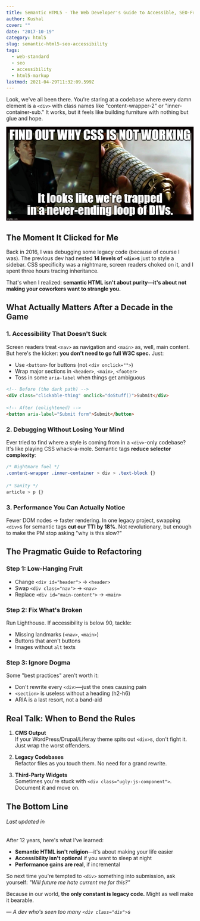 ```yaml
---
title: Semantic HTML5 - The Web Developer's Guide to Accessible, SEO-Friendly Markup
author: Kushal
cover: ""
date: "2017-10-19"
category: html5
slug: semantic-html5-seo-accessibility
tags:
  - web-standard
  - seo
  - accessibility
  - html5-markup
lastmod: 2021-04-29T11:32:09.599Z
---
```


Look, we've all been there. You're staring at a codebase where every damn element is a `<div>` with class names like "content-wrapper-2" or "inner-container-sub." It works, but it feels like building furniture with nothing but glue and hope.

![Hell of a DIV - HTML5 Semantic](./html5-semantic-img-1.jpg)

## **The Moment It Clicked for Me**

Back in 2016, I was debugging some legacy code (because of course I was). The previous dev had nested **14 levels of `<div>`s** just to style a sidebar. CSS specificity was a nightmare, screen readers choked on it, and I spent three hours tracing inheritance.

That's when I realized: **semantic HTML isn't about purity—it's about not making your coworkers want to strangle you.**



## **What Actually Matters After a Decade in the Game**

### 1. **Accessibility That Doesn't Suck**
Screen readers treat `<nav>` as navigation and `<main>` as, well, main content. But here's the kicker: **you don't need to go full W3C spec.** Just:
- Use `<button>` for buttons (not `<div onclick="">`)
- Wrap major sections in `<header>`, `<main>`, `<footer>`
- Toss in some `aria-label` when things get ambiguous

```html
<!-- Before (the dark path) -->
<div class="clickable-thing" onclick="doStuff()">Submit</div>

<!-- After (enlightened) -->
<button aria-label="Submit form">Submit</button>
```

### 2. **Debugging Without Losing Your Mind**
Ever tried to find where a style is coming from in a `<div>`-only codebase? It's like playing CSS whack-a-mole. Semantic tags **reduce selector complexity**:
```css
/* Nightmare fuel */
.content-wrapper .inner-container > div > .text-block {}

/* Sanity */
article > p {}
```

### 3. **Performance You Can Actually Notice**
Fewer DOM nodes → faster rendering. In one legacy project, swapping `<div>`s for semantic tags **cut our TTI by 18%**. Not revolutionary, but enough to make the PM stop asking "why is this slow?"

## **The Pragmatic Guide to Refactoring**

### **Step 1: Low-Hanging Fruit**
- Change `<div id="header">` → `<header>`
- Swap `<div class="nav">` → `<nav>`
- Replace `<div id="main-content">` → `<main>`

### **Step 2: Fix What's Broken**
Run Lighthouse. If accessibility is below 90, tackle:
- Missing landmarks (`<nav>`, `<main>`)
- Buttons that aren't buttons
- Images without `alt` texts

### **Step 3: Ignore Dogma**
Some "best practices" aren't worth it:
- Don't rewrite every `<div>`—just the ones causing pain
- `<section>` is useless without a heading (h2-h6)
- ARIA is a last resort, not a band-aid

## **Real Talk: When to Bend the Rules**

1. **CMS Output**  
   If your WordPress/Drupal/Liferay theme spits out `<div>`s, don't fight it. Just wrap the worst offenders.

2. **Legacy Codebases**  
   Refactor files as you touch them. No need for a grand rewrite.

3. **Third-Party Widgets**  
   Sometimes you're stuck with `<div class="ugly-js-component">`. Document it and move on.

## **The Bottom Line**
###### Last updated in 
After 12 years, here's what I've learned:
- **Semantic HTML isn't religion**—it's about making your life easier
- **Accessibility isn't optional** if you want to sleep at night
- **Performance gains are real**, if incremental

So next time you're tempted to `<div>` something into submission, ask yourself: *"Will future me hate current me for this?"*  

Because in our world, **the only constant is legacy code.** Might as well make it bearable.  

*— A dev who's seen too many `<div class="div">`s*  



<!--stackedit_data:
eyJoaXN0b3J5IjpbLTIwMTQ3NzcwMjQsLTIxNDAxNTc0NzQsMT
YxNTc3MzI4MiwxNTYwODEwMjczLDE2MDUxMTc1NzJdfQ==
-->